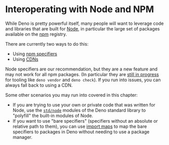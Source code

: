# Interoperating with Node and NPM

While Deno is pretty powerful itself, many people will want to leverage code and
libraries that are built for [Node](https://nodejs.org/), in particular the
large set of packages available on the [npm](https://npmjs.com/) registry.

There are currently two ways to do this:

- Using [npm specifiers](./node/npm_specifiers.md)
- Using [CDNs](./node/cdns.md)

Node specifiers are our recommendation, but they are a new feature and may not
work for all npm packages. (In particular they are
[still in progress](https://github.com/denoland/deno/issues/15960) for tooling
like `deno vendor` and `deno check`). If you run into issues, you can always
fall back to using a CDN.

Some other scenarios you may run into covered in this chapter:

- If you are trying to use your own or private code that was written for Node,
  use the [`std/node`](./node/std_node.md) modules of the Deno standard library
  to "polyfill" the built-in modules of Node.
- If you want to use "bare specifiers" (specifiers without an absolute or
  relative path to them), you can use [import maps](./node/import_maps.md) to
  map the bare specifiers to packages in Deno without needing to use a package
  manager.
